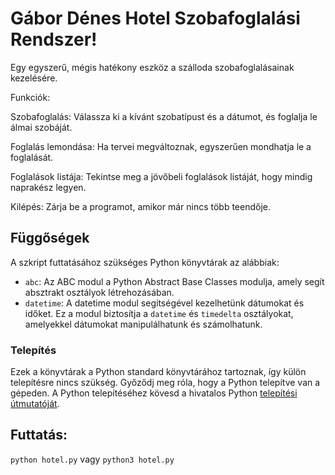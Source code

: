 # Gábor Dénes Hotel Szobafoglalási Rendszer!
Egy egyszerű, mégis hatékony eszköz a szálloda szobafoglalásainak kezelésére. 

Funkciók:

Szobafoglalás: Válassza ki a kívánt szobatípust és a dátumot, és foglalja le álmai szobáját.

Foglalás lemondása: Ha tervei megváltoznak, egyszerűen mondhatja le a foglalását.

Foglalások listája: Tekintse meg a jövőbeli foglalások listáját, hogy mindig naprakész legyen.

Kilépés: Zárja be a programot, amikor már nincs több teendője.

## Függőségek

A szkript futtatásához szükséges Python könyvtárak az alábbiak:

- `abc`: Az ABC modul a Python Abstract Base Classes modulja, amely segít absztrakt osztályok létrehozásában.
- `datetime`: A datetime modul segítségével kezelhetünk dátumokat és időket. Ez a modul biztosítja a `datetime` és `timedelta` osztályokat, amelyekkel dátumokat manipulálhatunk és számolhatunk.

### Telepítés

Ezek a könyvtárak a Python standard könyvtárához tartoznak, így külön telepítésre nincs szükség. Győződj meg róla, hogy a Python telepítve van a gépeden. A Python telepítéséhez kövesd a hivatalos Python [telepítési útmutatóját](https://www.python.org/downloads/).

## Futtatás:
`python hotel.py` vagy `python3 hotel.py`
